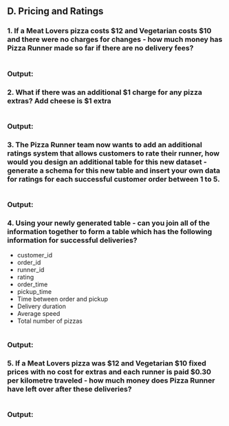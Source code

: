 ## D. Pricing and Ratings
### 1. If a Meat Lovers pizza costs $12 and Vegetarian costs $10 and there were no charges for changes - how much money has Pizza Runner made so far if there are no delivery fees?
~~~~sql

~~~~
### Output:

### 2. What if there was an additional $1 charge for any pizza extras? Add cheese is $1 extra
~~~~sql

~~~~
### Output:


### 3. The Pizza Runner team now wants to add an additional ratings system that allows customers to rate their runner, how would you design an additional table for this new dataset - generate a schema for this new table and insert your own data for ratings for each successful customer order between 1 to 5.
~~~~sql

~~~~
### Output:


### 4. Using your newly generated table - can you join all of the information together to form a table which has the following information for successful deliveries?

* customer_id
* order_id
* runner_id
* rating
* order_time
* pickup_time
* Time between order and pickup
* Delivery duration
* Average speed
* Total number of pizzas

~~~~sql

~~~~
### Output:


### 5. If a Meat Lovers pizza was $12 and Vegetarian $10 fixed prices with no cost for extras and each runner is paid $0.30 per kilometre traveled - how much money does Pizza Runner have left over after these deliveries?
~~~~sql

~~~~
### Output:
